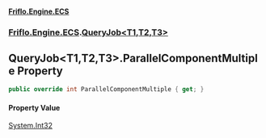#### [Friflo.Engine.ECS](index.md 'index')
### [Friflo.Engine.ECS](Friflo.Engine.ECS.md 'Friflo.Engine.ECS').[QueryJob&lt;T1,T2,T3&gt;](QueryJob_T1,T2,T3_.md 'Friflo.Engine.ECS.QueryJob<T1,T2,T3>')

## QueryJob<T1,T2,T3>.ParallelComponentMultiple Property

```csharp
public override int ParallelComponentMultiple { get; }
```

#### Property Value
[System.Int32](https://docs.microsoft.com/en-us/dotnet/api/System.Int32 'System.Int32')